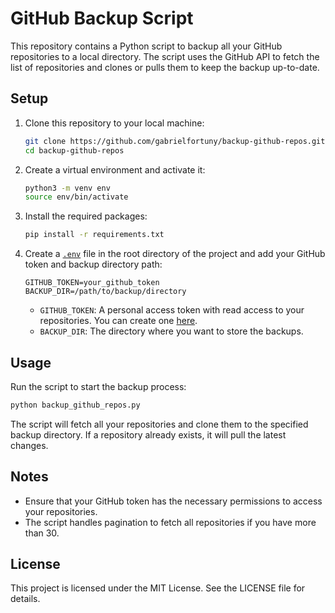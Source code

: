 # GitHub Backup Script

This repository contains a Python script to backup all your GitHub repositories to a local directory. The script uses the GitHub API to fetch the list of repositories and clones or pulls them to keep the backup up-to-date.

## Setup

1. Clone this repository to your local machine:

    ```sh
    git clone https://github.com/gabrielfortuny/backup-github-repos.git
    cd backup-github-repos
    ```

2. Create a virtual environment and activate it:

    ```sh
    python3 -m venv env
    source env/bin/activate
    ```

3. Install the required packages:

    ```sh
    pip install -r requirements.txt
    ```

4. Create a [`.env`](.env) file in the root directory of the project and add your GitHub token and backup directory path:

    ```env
    GITHUB_TOKEN=your_github_token
    BACKUP_DIR=/path/to/backup/directory
    ```

    - `GITHUB_TOKEN`: A personal access token with read access to your repositories. You can create one [here](https://github.com/settings/personal-access-tokens).
    - `BACKUP_DIR`: The directory where you want to store the backups.

## Usage

Run the script to start the backup process:

```sh
python backup_github_repos.py
```

The script will fetch all your repositories and clone them to the specified backup directory. If a repository already exists, it will pull the latest changes.

## Notes

-   Ensure that your GitHub token has the necessary permissions to access your repositories.
-   The script handles pagination to fetch all repositories if you have more than 30.

## License

This project is licensed under the MIT License. See the LICENSE file for details.
